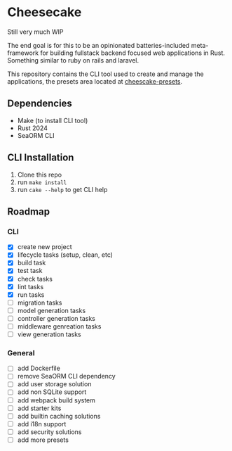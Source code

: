 
# Cheesecake

Still very much WIP

The end goal is for this to be an opinionated batteries-included meta-framework
for building fullstack backend focused web applications in Rust. Something similar
to ruby on rails and laravel.

This repository contains the CLI tool used to create and manage the
applications, the presets area located at
[cheescake-presets](https://github.com/LunarParfait/cheesecake-presets).

## Dependencies
- Make (to install CLI tool)
- Rust 2024
- SeaORM CLI

## CLI Installation
1. Clone this repo
2. run `make install`
3. run `cake --help` to get CLI help


## Roadmap

### CLI
- [x] create new project
- [x] lifecycle tasks (setup, clean, etc)
- [x] build task
- [x] test task
- [x] check tasks
- [x] lint tasks
- [x] run tasks
- [ ] migration tasks
- [ ] model generation tasks
- [ ] controller generation tasks
- [ ] middleware genreation tasks
- [ ] view generation tasks

### General
- [ ] add Dockerfile
- [ ] remove SeaORM CLI dependency
- [ ] add user storage solution
- [ ] add non SQLite support
- [ ] add webpack build system
- [ ] add starter kits
- [ ] add builtin caching solutions
- [ ] add i18n support
- [ ] add security solutions
- [ ] add more presets
